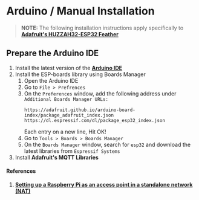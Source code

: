 # Arduino / Manual Installation

> **NOTE:** The following installation instructions apply specifically to [**Adafruit's HUZZAH32-ESP32 Feather**](https://learn.adafruit.com/adafruit-huzzah32-esp32-feather)

## Prepare the Arduino IDE
1.  Install the latest version of the [**Arduino IDE**](https://www.arduino.cc/en/Main/Software)
2.  Install the ESP-boards library using Boards Manager
    1.  Open the Arduino IDE
    2.  Go to `File > Prefrences`
    3.  On the `Preferences` window, add the following address under `Additional Boards Manager URLs:`
        ```
        https://adafruit.github.io/arduino-board-index/package_adafruit_index.json
        https://dl.espressif.com/dl/package_esp32_index.json
        ```
        Each entry on a new line, Hit OK!
    4.  Go to `Tools > Boards > Boards Manager`
    5.  On the `Boards Manager` window, search for `esp32` and download the latest libraries from `Espressif Systems`
3.  Install **Adafruit's MQTT Libraries**

#### References
1. [**Setting up a Raspberry Pi as an access point in a standalone network (NAT)**](https://www.raspberrypi.org/documentation/configuration/wireless/access-point.md)

